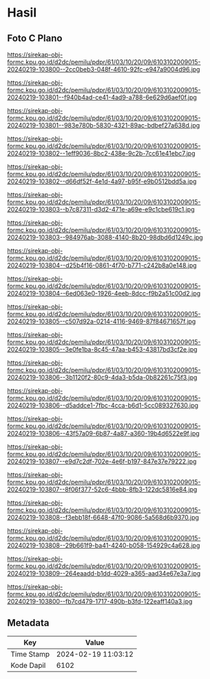 # Hasil

## Foto C Plano

https://sirekap-obj-formc.kpu.go.id/d2dc/pemilu/pdpr/61/03/10/20/09/6103102009015-20240219-103800--2cc0beb3-048f-4610-92fc-e947a9004d96.jpg

https://sirekap-obj-formc.kpu.go.id/d2dc/pemilu/pdpr/61/03/10/20/09/6103102009015-20240219-103801--f940b4ad-ce41-4ad9-a788-6e629d6aef0f.jpg

https://sirekap-obj-formc.kpu.go.id/d2dc/pemilu/pdpr/61/03/10/20/09/6103102009015-20240219-103801--983e780b-5830-4321-89ac-bdbef27a638d.jpg

https://sirekap-obj-formc.kpu.go.id/d2dc/pemilu/pdpr/61/03/10/20/09/6103102009015-20240219-103802--1eff9036-8bc2-438e-9c2b-7cc61e41ebc7.jpg

https://sirekap-obj-formc.kpu.go.id/d2dc/pemilu/pdpr/61/03/10/20/09/6103102009015-20240219-103802--d66df52f-4e1d-4a97-b95f-e9b0512bdd5a.jpg

https://sirekap-obj-formc.kpu.go.id/d2dc/pemilu/pdpr/61/03/10/20/09/6103102009015-20240219-103803--b7c87311-d3d2-471e-a69e-e9c1cbe619c1.jpg

https://sirekap-obj-formc.kpu.go.id/d2dc/pemilu/pdpr/61/03/10/20/09/6103102009015-20240219-103803--984976ab-3088-4140-8b20-98dbd6d1249c.jpg

https://sirekap-obj-formc.kpu.go.id/d2dc/pemilu/pdpr/61/03/10/20/09/6103102009015-20240219-103804--d25b4f16-0861-4f70-b771-c242b8a0e148.jpg

https://sirekap-obj-formc.kpu.go.id/d2dc/pemilu/pdpr/61/03/10/20/09/6103102009015-20240219-103804--6ed063e0-1926-4eeb-8dcc-f9b2a51c00d2.jpg

https://sirekap-obj-formc.kpu.go.id/d2dc/pemilu/pdpr/61/03/10/20/09/6103102009015-20240219-103805--c507d92a-0214-4116-9469-87f84671657f.jpg

https://sirekap-obj-formc.kpu.go.id/d2dc/pemilu/pdpr/61/03/10/20/09/6103102009015-20240219-103805--3e0fe1ba-8c45-47aa-b453-43817bd3cf2e.jpg

https://sirekap-obj-formc.kpu.go.id/d2dc/pemilu/pdpr/61/03/10/20/09/6103102009015-20240219-103806--3b1120f2-80c9-4da3-b5da-0b82261c75f3.jpg

https://sirekap-obj-formc.kpu.go.id/d2dc/pemilu/pdpr/61/03/10/20/09/6103102009015-20240219-103806--d5addce1-7fbc-4cca-b6d1-5cc089327630.jpg

https://sirekap-obj-formc.kpu.go.id/d2dc/pemilu/pdpr/61/03/10/20/09/6103102009015-20240219-103806--43f57a09-6b87-4a87-a360-19b4d6522e9f.jpg

https://sirekap-obj-formc.kpu.go.id/d2dc/pemilu/pdpr/61/03/10/20/09/6103102009015-20240219-103807--e9d7c2df-702e-4e6f-b197-847e37e79222.jpg

https://sirekap-obj-formc.kpu.go.id/d2dc/pemilu/pdpr/61/03/10/20/09/6103102009015-20240219-103807--8f06f377-52c6-4bbb-8fb3-122dc5816e84.jpg

https://sirekap-obj-formc.kpu.go.id/d2dc/pemilu/pdpr/61/03/10/20/09/6103102009015-20240219-103808--f3ebb18f-6648-47f0-9086-5a568d6b9370.jpg

https://sirekap-obj-formc.kpu.go.id/d2dc/pemilu/pdpr/61/03/10/20/09/6103102009015-20240219-103808--29b661f9-ba41-4240-b058-154929c4a628.jpg

https://sirekap-obj-formc.kpu.go.id/d2dc/pemilu/pdpr/61/03/10/20/09/6103102009015-20240219-103809--264eaadd-b1dd-4029-a365-aad34e67e3a7.jpg

https://sirekap-obj-formc.kpu.go.id/d2dc/pemilu/pdpr/61/03/10/20/09/6103102009015-20240219-103800--fb7cd479-1717-490b-b3fd-122eaff140a3.jpg


## Metadata

| Key        | Value               |
| ---------- | ------------------- |
| Time Stamp | 2024-02-19 11:03:12 |
| Kode Dapil | 6102                |



